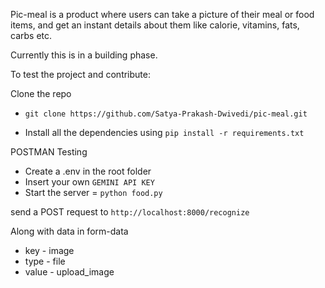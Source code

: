 Pic-meal is a product where users can take a picture of their meal or food items,
and get an instant details about them like calorie, vitamins, fats, carbs etc.

Currently this is in a building phase.

To test the project and contribute:

 Clone the repo
- `git clone https://github.com/Satya-Prakash-Dwivedi/pic-meal.git`

- Install all the dependencies using `pip install -r requirements.txt`

POSTMAN Testing
- Create a .env in the root folder
- Insert your own `GEMINI API KEY`
- Start the server = `python food.py`

send a POST request to 
`http://localhost:8000/recognize`

Along with data in form-data
- key - image
- type - file
- value - upload_image

